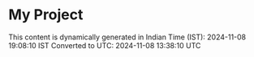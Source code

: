 # My Project

This content is dynamically generated in Indian Time (IST): 2024-11-08 19:08:10 IST
Converted to UTC: 2024-11-08 13:38:10 UTC
